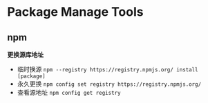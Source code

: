# Package Manage Tools



## npm

**更换源库地址**

- 临时换源 `npm --registry https://registry.npmjs.org/ install [package]`
- 永久更换  `npm config set registry https://registry.npmjs.org/`
- 查看源地址 `npm config get registry`

